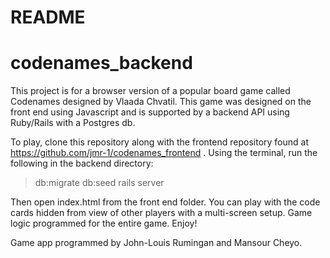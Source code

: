 # README

# codenames_backend

This project is for a browser version of a popular board game called Codenames designed by Vlaada Chvatil. This game was designed on the front end using Javascript and is supported by a backend API using Ruby/Rails with a Postgres db. 

To play, clone this repository along with the frontend repository found at https://github.com/jmr-1/codenames_frontend . Using the terminal, run the following in the backend directory:
>db:migrate
>db:seed
>rails server 

Then open index.html from the front end folder. You can play with the code cards hidden from view of other players with a multi-screen setup. Game logic programmed for the entire game. Enjoy!

Game app programmed by John-Louis Rumingan and Mansour Cheyo.
